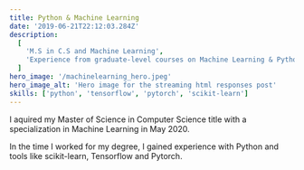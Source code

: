 ```yaml
---
title: Python & Machine Learning
date: '2019-06-21T22:12:03.284Z'
description:
  [
    'M.S in C.S and Machine Learning',
    'Experience from graduate-level courses on Machine Learning & Python',
  ]
hero_image: '/machinelearning_hero.jpeg'
hero_image_alt: 'Hero image for the streaming html responses post'
skills: ['python', 'tensorflow', 'pytorch', 'scikit-learn']
---
```


I aquired my Master of Science in Computer Science title with a specialization in Machine Learning in May 2020.

In the time I worked for my degree, I gained experience with Python and tools like scikit-learn, Tensorflow and Pytorch.
